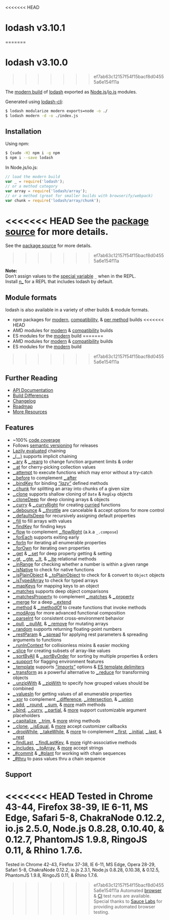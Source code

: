 <<<<<<< HEAD
# lodash v3.10.1
=======
# lodash v3.10.0
>>>>>>> ef7ab63c12157f54f15bacf8d04555a6e154f11a

The [modern build](https://github.com/lodash/lodash/wiki/Build-Differences) of [lodash](https://lodash.com/) exported as [Node.js](http://nodejs.org/)/[io.js](https://iojs.org/) modules.

Generated using [lodash-cli](https://www.npmjs.com/package/lodash-cli):
```bash
$ lodash modularize modern exports=node -o ./
$ lodash modern -d -o ./index.js
```

## Installation

Using npm:

```bash
$ {sudo -H} npm i -g npm
$ npm i --save lodash
```

In Node.js/io.js:

```js
// load the modern build
var _ = require('lodash');
// or a method category
var array = require('lodash/array');
// or a method (great for smaller builds with browserify/webpack)
var chunk = require('lodash/array/chunk');
```

<<<<<<< HEAD
See the [package source](https://github.com/lodash/lodash/tree/3.10.1-npm) for more details.
=======
See the [package source](https://github.com/lodash/lodash/tree/3.10.0-npm) for more details.
>>>>>>> ef7ab63c12157f54f15bacf8d04555a6e154f11a

**Note:**<br>
Don’t assign values to the [special variable](http://nodejs.org/api/repl.html#repl_repl_features) `_` when in the REPL.<br>
Install [n_](https://www.npmjs.com/package/n_) for a REPL that includes lodash by default.

## Module formats

lodash is also available in a variety of other builds & module formats.

 * npm packages for [modern](https://www.npmjs.com/package/lodash), [compatibility](https://www.npmjs.com/package/lodash-compat), & [per method](https://www.npmjs.com/browse/keyword/lodash-modularized) builds
<<<<<<< HEAD
 * AMD modules for [modern](https://github.com/lodash/lodash/tree/3.10.1-amd) & [compatibility](https://github.com/lodash/lodash-compat/tree/3.10.1-amd) builds
 * ES modules for the [modern](https://github.com/lodash/lodash/tree/3.10.1-es) build
=======
 * AMD modules for [modern](https://github.com/lodash/lodash/tree/3.10.0-amd) & [compatibility](https://github.com/lodash/lodash-compat/tree/3.10.0-amd) builds
 * ES modules for the [modern](https://github.com/lodash/lodash/tree/3.10.0-es) build
>>>>>>> ef7ab63c12157f54f15bacf8d04555a6e154f11a

## Further Reading

  * [API Documentation](https://lodash.com/docs)
  * [Build Differences](https://github.com/lodash/lodash/wiki/Build-Differences)
  * [Changelog](https://github.com/lodash/lodash/wiki/Changelog)
  * [Roadmap](https://github.com/lodash/lodash/wiki/Roadmap)
  * [More Resources](https://github.com/lodash/lodash/wiki/Resources)

## Features

 * ~100% [code coverage](https://coveralls.io/r/lodash)
 * Follows [semantic versioning](http://semver.org/) for releases
 * [Lazily evaluated](http://filimanjaro.com/blog/2014/introducing-lazy-evaluation/) chaining
 * [_(…)](https://lodash.com/docs#_) supports implicit chaining
 * [_.ary](https://lodash.com/docs#ary) & [_.rearg](https://lodash.com/docs#rearg) to change function argument limits & order
 * [_.at](https://lodash.com/docs#at) for cherry-picking collection values
 * [_.attempt](https://lodash.com/docs#attempt) to execute functions which may error without a try-catch
 * [_.before](https://lodash.com/docs#before) to complement [_.after](https://lodash.com/docs#after)
 * [_.bindKey](https://lodash.com/docs#bindKey) for binding [*“lazy”*](http://michaux.ca/articles/lazy-function-definition-pattern) defined methods
 * [_.chunk](https://lodash.com/docs#chunk) for splitting an array into chunks of a given size
 * [_.clone](https://lodash.com/docs#clone) supports shallow cloning of `Date` & `RegExp` objects
 * [_.cloneDeep](https://lodash.com/docs#cloneDeep) for deep cloning arrays & objects
 * [_.curry](https://lodash.com/docs#curry) & [_.curryRight](https://lodash.com/docs#curryRight) for creating [curried](http://hughfdjackson.com/javascript/why-curry-helps/) functions
 * [_.debounce](https://lodash.com/docs#debounce) & [_.throttle](https://lodash.com/docs#throttle) are cancelable & accept options for more control
 * [_.defaultsDeep](https://lodash.com/docs#defaultsDeep) for recursively assigning default properties
 * [_.fill](https://lodash.com/docs#fill) to fill arrays with values
 * [_.findKey](https://lodash.com/docs#findKey) for finding keys
 * [_.flow](https://lodash.com/docs#flow) to complement [_.flowRight](https://lodash.com/docs#flowRight) (a.k.a `_.compose`)
 * [_.forEach](https://lodash.com/docs#forEach) supports exiting early
 * [_.forIn](https://lodash.com/docs#forIn) for iterating all enumerable properties
 * [_.forOwn](https://lodash.com/docs#forOwn) for iterating own properties
 * [_.get](https://lodash.com/docs#get) & [_.set](https://lodash.com/docs#set) for deep property getting & setting
 * [_.gt](https://lodash.com/docs#gt), [_.gte](https://lodash.com/docs#gte), [_.lt](https://lodash.com/docs#lt), & [_.lte](https://lodash.com/docs#lte) relational methods
 * [_.inRange](https://lodash.com/docs#inRange) for checking whether a number is within a given range
 * [_.isNative](https://lodash.com/docs#isNative) to check for native functions
 * [_.isPlainObject](https://lodash.com/docs#isPlainObject) & [_.toPlainObject](https://lodash.com/docs#toPlainObject) to check for & convert to `Object` objects
 * [_.isTypedArray](https://lodash.com/docs#isTypedArray) to check for typed arrays
 * [_.mapKeys](https://lodash.com/docs#mapKeys) for mapping keys to an object
 * [_.matches](https://lodash.com/docs#matches) supports deep object comparisons
 * [_.matchesProperty](https://lodash.com/docs#matchesProperty) to complement [_.matches](https://lodash.com/docs#matches) & [_.property](https://lodash.com/docs#property)
 * [_.merge](https://lodash.com/docs#merge) for a deep [_.extend](https://lodash.com/docs#extend)
 * [_.method](https://lodash.com/docs#method) & [_.methodOf](https://lodash.com/docs#methodOf) to create functions that invoke methods
 * [_.modArgs](https://lodash.com/docs#modArgs) for more advanced functional composition
 * [_.parseInt](https://lodash.com/docs#parseInt) for consistent cross-environment behavior
 * [_.pull](https://lodash.com/docs#pull), [_.pullAt](https://lodash.com/docs#pullAt), & [_.remove](https://lodash.com/docs#remove) for mutating arrays
 * [_.random](https://lodash.com/docs#random) supports returning floating-point numbers
 * [_.restParam](https://lodash.com/docs#restParam) & [_.spread](https://lodash.com/docs#spread) for applying rest parameters & spreading arguments to functions
 * [_.runInContext](https://lodash.com/docs#runInContext) for collisionless mixins & easier mocking
 * [_.slice](https://lodash.com/docs#slice) for creating subsets of array-like values
 * [_.sortByAll](https://lodash.com/docs#sortByAll) & [_.sortByOrder](https://lodash.com/docs#sortByOrder) for sorting by multiple properties & orders
 * [_.support](https://lodash.com/docs#support) for flagging environment features
 * [_.template](https://lodash.com/docs#template) supports [*“imports”*](https://lodash.com/docs#templateSettings-imports) options & [ES template delimiters](http://people.mozilla.org/~jorendorff/es6-draft.html#sec-template-literal-lexical-components)
 * [_.transform](https://lodash.com/docs#transform) as a powerful alternative to [_.reduce](https://lodash.com/docs#reduce) for transforming objects
 * [_.unzipWith](https://lodash.com/docs#unzipWith) & [_.zipWith](https://lodash.com/docs#zipWith) to specify how grouped values should be combined
 * [_.valuesIn](https://lodash.com/docs#valuesIn) for getting values of all enumerable properties
 * [_.xor](https://lodash.com/docs#xor) to complement [_.difference](https://lodash.com/docs#difference), [_.intersection](https://lodash.com/docs#intersection), & [_.union](https://lodash.com/docs#union)
 * [_.add](https://lodash.com/docs#add), [_.round](https://lodash.com/docs#round), [_.sum](https://lodash.com/docs#sum), &
   [more](https://lodash.com/docs "_.ceil & _.floor") math methods
 * [_.bind](https://lodash.com/docs#bind), [_.curry](https://lodash.com/docs#curry), [_.partial](https://lodash.com/docs#partial), &
   [more](https://lodash.com/docs "_.bindKey, _.curryRight, _.partialRight") support customizable argument placeholders
 * [_.capitalize](https://lodash.com/docs#capitalize), [_.trim](https://lodash.com/docs#trim), &
   [more](https://lodash.com/docs "_.camelCase, _.deburr, _.endsWith, _.escapeRegExp, _.kebabCase, _.pad, _.padLeft, _.padRight, _.repeat, _.snakeCase, _.startCase, _.startsWith, _.trimLeft, _.trimRight, _.trunc, _.words") string methods
 * [_.clone](https://lodash.com/docs#clone), [_.isEqual](https://lodash.com/docs#isEqual), &
   [more](https://lodash.com/docs "_.assign, _.cloneDeep, _.merge") accept customizer callbacks
 * [_.dropWhile](https://lodash.com/docs#dropWhile), [_.takeWhile](https://lodash.com/docs#takeWhile), &
   [more](https://lodash.com/docs "_.drop, _.dropRight, _.dropRightWhile, _.take, _.takeRight, _.takeRightWhile") to complement [_.first](https://lodash.com/docs#first), [_.initial](https://lodash.com/docs#initial), [_.last](https://lodash.com/docs#last), & [_.rest](https://lodash.com/docs#rest)
 * [_.findLast](https://lodash.com/docs#findLast), [_.findLastKey](https://lodash.com/docs#findLastKey), &
   [more](https://lodash.com/docs "_.curryRight, _.dropRight, _.dropRightWhile, _.flowRight, _.forEachRight, _.forInRight, _.forOwnRight, _.padRight, partialRight, _.takeRight, _.trimRight, _.takeRightWhile") right-associative methods
 * [_.includes](https://lodash.com/docs#includes), [_.toArray](https://lodash.com/docs#toArray), &
   [more](https://lodash.com/docs "_.at, _.countBy, _.every, _.filter, _.find, _.findLast, _.findWhere, _.forEach, _.forEachRight, _.groupBy, _.indexBy, _.invoke, _.map, _.max, _.min, _.partition, _.pluck, _.reduce, _.reduceRight, _.reject, _.shuffle, _.size, _.some, _.sortBy, _.sortByAll, _.sortByOrder, _.sum, _.where") accept strings
 * [_#commit](https://lodash.com/docs#prototype-commit) & [_#plant](https://lodash.com/docs#prototype-plant) for working with chain sequences
 * [_#thru](https://lodash.com/docs#thru) to pass values thru a chain sequence

## Support

<<<<<<< HEAD
Tested in Chrome 43-44, Firefox 38-39, IE 6-11, MS Edge, Safari 5-8, ChakraNode 0.12.2, io.js 2.5.0, Node.js 0.8.28, 0.10.40, & 0.12.7, PhantomJS 1.9.8, RingoJS 0.11, & Rhino 1.7.6.
=======
Tested in Chrome 42-43, Firefox 37-38, IE 6-11, MS Edge, Opera 28-29, Safari 5-8, ChakraNode 0.12.2, io.js 2.3.1, Node.js 0.8.28, 0.10.38, & 0.12.5, PhantomJS 1.9.8, RingoJS 0.11, & Rhino 1.7.6.
>>>>>>> ef7ab63c12157f54f15bacf8d04555a6e154f11a
Automated [browser](https://saucelabs.com/u/lodash) & [CI](https://travis-ci.org/lodash/lodash/) test runs are available. Special thanks to [Sauce Labs](https://saucelabs.com/) for providing automated browser testing.
